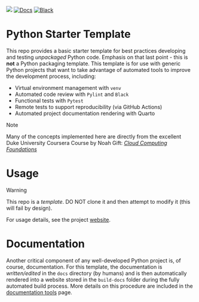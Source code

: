 [![](https://github.com/gcoyle83/python-starter-template/actions/workflows/checks.yml/badge.svg?branch=main)](https://github.com/gcoyle83/python-starter-template/actions/workflows/checks.yml)
[![Docs](https://github.com/gcoyle83/python-starter-template/actions/workflows/render_docs.yml/badge.svg)](https://gcoyle83.github.io/python-starter-template/)
[![Black](https://github.com/gcoyle83/python-starter-template/actions/workflows/format.yml/badge.svg)](https://github.com/gcoyle83/python-starter-template/actions/workflows/format.yml)

# Python Starter Template
This repo provides a basic starter template for best practices developing and testing *unpackaged* Python code. Emphasis on that last point - this is **not** a Python packaging template. This template is for use with generic Python projects that want to take advantage of automated tools to improve the development process, including: 

-  Virtual environment management with `venv`
-  Automated code review with `Pylint` and `Black`
-  Functional tests with `Pytest`
-  Remote tests to support reproducibility (via GitHub Actions)
-  Automated project documentation rendering with Quarto

> [!NOTE]  
> Many of the concepts implemented here are directly from the excellent Duke University Coursera Course by Noah Gift: [*Cloud Computing Foundations*](https://coursera.org/share/0e44a583040b010e6aeb674febbac00e)

# Usage

> [!WARNING]  
> This repo is a *template*. DO NOT clone it and then attempt to modify it (this will fail by design).

For usage details, see the project [website](https://gcoyle83.github.io/python-starter-template).

# Documentation
Another critical component of any well-developed Python project is, of course, documentation. For this template, the documentation is *written/edited* in the `docs` directory (by humans) and is then automatically rendered into a website stored in the `build-docs` folder during the fully automated build process. More details on this procedure are included in the [documentation tools](https://gcoyle83.github.io/python-starter-template/tools/documentation.html) page.
